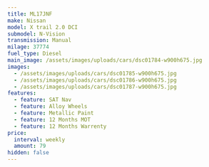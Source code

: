 ```yaml
---
title: ML17JNF
make: Nissan
model: X trail 2.0 DCI
submodel: N-Vision
transmission: Manual
milage: 37774
fuel_type: Diesel
main_image: /assets/images/uploads/cars/dsc01784-w900h675.jpg
images:
  - /assets/images/uploads/cars/dsc01785-w900h675.jpg
  - /assets/images/uploads/cars/dsc01786-w900h675.jpg
  - /assets/images/uploads/cars/dsc01787-w900h675.jpg
features:
  - feature: SAT Nav
  - feature: Alloy Wheels
  - feature: Metallic Paint
  - feature: 12 Months MOT
  - feature: 12 Months Warrenty
price:
  interval: weekly
  amount: 79
hidden: false
---
```

